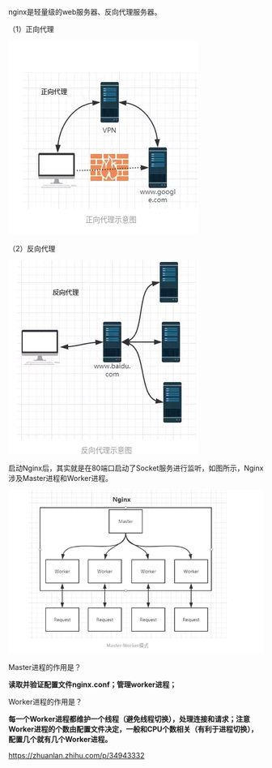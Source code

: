 nginx是轻量级的web服务器、反向代理服务器。

（1）正向代理

![](../../../assets/2022-11-03-12-55-31-image.png)

（2）反向代理

![](../../../assets/2022-11-03-12-55-50-image.png)

启动Nginx后，其实就是在80端口启动了Socket服务进行监听，如图所示，Nginx涉及Master进程和Worker进程。

![](../../../assets/2022-11-03-13-03-31-image.png)

Master进程的作用是？

**读取并验证配置文件nginx.conf；管理worker进程；**

Worker进程的作用是？

**每一个Worker进程都维护一个线程（避免线程切换），处理连接和请求；注意Worker进程的个数由配置文件决定，一般和CPU个数相关（有利于进程切换），配置几个就有几个Worker进程。**

https://zhuanlan.zhihu.com/p/34943332
